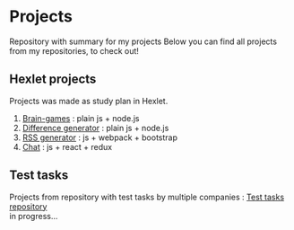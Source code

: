 # Projects
Repository with summary for my projects
Below you can find all projects from my repositories, to check out!

## Hexlet projects
Projects was made as study plan in Hexlet.    

1. [Brain-games](https://github.com/ViktorFAlex/frontend-project-1) : plain js + node.js
1. [Difference generator](https://github.com/ViktorFAlex/frontend-project-46) : plain js + node.js
1. [RSS generator](https://github.com/ViktorFAlex/frontend-project-11) : js + webpack + bootstrap
1. [Chat](https://github.com/ViktorFAlex/frontend-project-12) : js + react + redux

## Test tasks
Projects from repository with test tasks by multiple companies : [Test tasks repository](https://github.com/Hexlet/ru-test-assignments)    
in progress...

